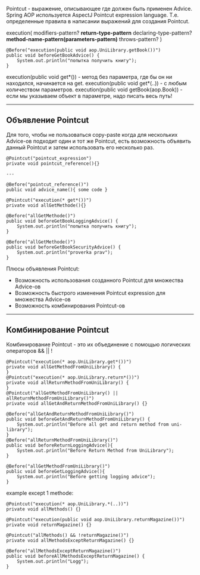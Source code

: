 Pointcut - выражение, описывающее где должен быть применен Advice.
Spring AOP используется AspectJ Pointcut expression language. Т.е. определенные правила в написании выражений для создания Pointcut.

execution( modifiers-pattern? **return-type-pattern** declaring-type-pattern? **method-name-pattern(parameters-pattern)** throws-pattern? )
```
@Before("execution(public void aop.UniLibrary.getBook())")  
public void beforeGetBookAdvice() {  
    System.out.println("попытка получить книгу");  
}
```

execution(public void get*()) - метод без параметра, где бы он ни находился, начинается на get.
execution(public void get*(..)) - с любым количеством параметров.
execution(public void getBook(aop.Book)) - если мы указываем объект в параметре, надо писать весь путь!

---
## Объявление Pointcut
Для того, чтобы не пользоваться copy-paste когда для нескольких Advice-ов подходит один и тот же Pointcut, есть возможность объявить данный Pointcut и затем использовать его несколько раз.

```
@Pointcut("pointcut_expression")
private void pointcut_reference(){}

---

@Before("pointcut_reference()")
public void advice_name(){ some code }
```

```
@Pointcut("execution(* get*())")  
private void allGetMethode(){}  
  
@Before("allGetMethode()")  
public void beforeGetBookLoggingAdvice() {  
    System.out.println("попытка получить книгу");  
}  
  
@Before("allGetMethode()")  
public void beforeGetBookSecurityAdvice() {  
    System.out.println("proverka prav");  
}
```
Плюсы объявления Pointcut:
- Возможность использования созданного Pointcut для множества Advice-ов
- Возможность быстрого изменения Pointcut expression для множества Advice-ов
- Возможность комбинирования Pointcut-ов
---
## Комбинирование Pointcut

Комбинирование Pointcut - это их объединение с помощью логических операторов && || !

```
@Pointcut("execution(* aop.UniLibrary.get*())")  
private void allGetMethodFromUniLibrary() {  
}  
@Pointcut("execution(* aop.UniLibrary.return*())")  
private void allReturnMethodFromUniLibrary() {  
}  
@Pointcut("allGetMethodFromUniLibrary() || allReturnMethodFromUniLibrary()")  
private void allGetAndReturnMethodFromUniLibrary() {}  
  
@Before("allGetAndReturnMethodFromUniLibrary()")  
public void beforeGetAndReturnMethodFromUniLibrary() {  
    System.out.println("Before all get and return method from uni-library");  
}  
@Before("allReturnMethodFromUniLibrary()")  
public void beforeReturnLoggingAdvice(){  
    System.out.println("Before Return Method from UniLibrary");  
}  
  
@Before("allGetMethodFromUniLibrary()")  
public void beforeGetLoggingAdvice(){  
    System.out.println("Before getting logging advice");  
}
```

example except 1 methode:
```
@Pointcut("execution(* aop.UniLibrary.*(..))")  
private void allMethods() {}  
  
@Pointcut("execution(public void aop.UniLibrary.returnMagazine())")  
private void returnMagazine() {}  
  
@Pointcut("allMethods() && !returnMagazine()")  
private void allMethodsExceptReturnMagazine() {}  
  
@Before("allMethodsExceptReturnMagazine()")  
public void beforeAllMethodsExceptReturnMagazine() {  
    System.out.println("Logg");  
}
```